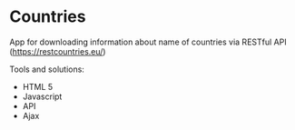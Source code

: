 # Countries
App for downloading information about name of countries via RESTful API (https://restcountries.eu/)

Tools and solutions:

* HTML 5
* Javascript
* API
* Ajax
